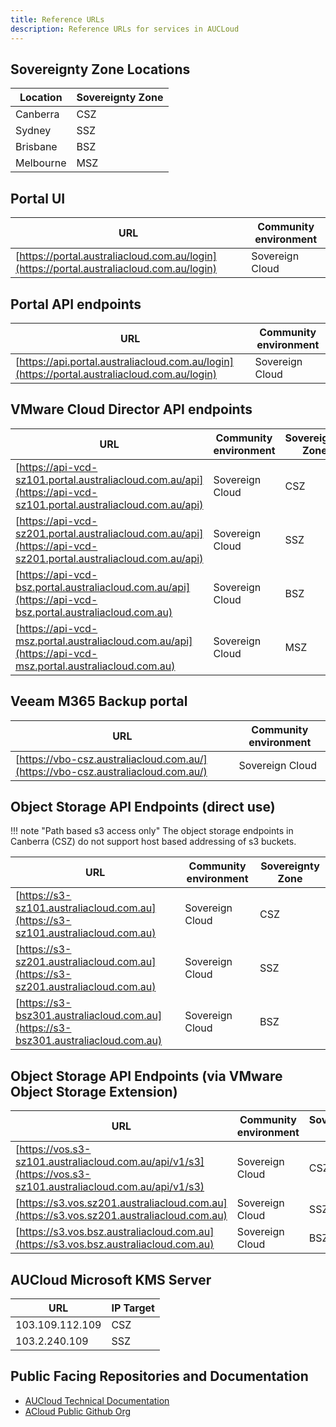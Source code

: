 ```yaml
---
title: Reference URLs
description: Reference URLs for services in AUCLoud
---
```


## Sovereignty Zone Locations

| Location | Sovereignty Zone |
| ---- | ------ |
| Canberra |  CSZ |
| Sydney |  SSZ |
| Brisbane |  BSZ |
| Melbourne |  MSZ |

## Portal UI

| URL | Community environment |
| ---- | ------ |
| [https://portal.australiacloud.com.au/login](https://portal.australiacloud.com.au/login) |  Sovereign Cloud |


## Portal API endpoints

| URL | Community environment |
| ---- | ------ |
| [https://api.portal.australiacloud.com.au/login](https://portal.australiacloud.com.au/login) |  Sovereign Cloud |


## VMware Cloud Director API endpoints

| URL | Community environment | Sovereignty Zone |
| ---- | ------ | --------------------- |
| [https://api-vcd-sz101.portal.australiacloud.com.au/api](https://api-vcd-sz101.portal.australiacloud.com.au/api) |  Sovereign Cloud | CSZ |
| [https://api-vcd-sz201.portal.australiacloud.com.au/api](https://api-vcd-sz201.portal.australiacloud.com.au/api) |  Sovereign Cloud | SSZ |
| [https://api-vcd-bsz.portal.australiacloud.com.au/api](https://api-vcd-bsz.portal.australiacloud.com.au)  | Sovereign Cloud | BSZ |
| [https://api-vcd-msz.portal.australiacloud.com.au/api](https://api-vcd-msz.portal.australiacloud.com.au)  | Sovereign Cloud | MSZ |


## Veeam M365 Backup portal

| URL | Community environment |
| ---- | ------ |
| [https://vbo-csz.australiacloud.com.au/](https://vbo-csz.australiacloud.com.au/) | Sovereign Cloud |

## Object Storage API Endpoints (direct use)

!!! note "Path based s3 access only"
    The object storage endpoints in Canberra (CSZ) do not support host based addressing of s3 buckets.

| URL | Community environment | Sovereignty Zone |
| ---- | ------ | --------------------- |
| [https://s3-sz101.australiacloud.com.au](https://s3-sz101.australiacloud.com.au) | Sovereign Cloud | CSZ |
| [https://s3-sz201.australiacloud.com.au](https://s3-sz201.australiacloud.com.au) | Sovereign Cloud | SSZ |
| [https://s3-bsz301.australiacloud.com.au](https://s3-bsz301.australiacloud.com.au) | Sovereign Cloud | BSZ |


## Object Storage API Endpoints (via VMware Object Storage Extension)

| URL | Community environment | Sovereignty Zone |
| ---- | ------ | --------------------- |
| [https://vos.s3-sz101.australiacloud.com.au/api/v1/s3](https://vos.s3-sz101.australiacloud.com.au/api/v1/s3) | Sovereign Cloud | CSZ |
| [https://s3.vos.sz201.australiacloud.com.au](https://s3.vos.sz201.australiacloud.com.au) | Sovereign Cloud | SSZ |
| [https://s3.vos.bsz.australiacloud.com.au](https://s3.vos.bsz.australiacloud.com.au) | Sovereign Cloud | BSZ |



## AUCloud Microsoft KMS Server

| URL | IP Target |
| ---- | ---- |
| 103.109.112.109 | CSZ |
| 103.2.240.109 | SSZ |

## Public Facing Repositories and Documentation

- [AUCloud Technical Documentation](https://docs.australiacloud.com.au/latest/)
- [ACloud Public Github Org](https://github.com/aucloud)

